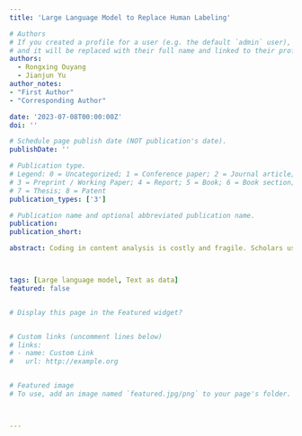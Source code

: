 ```yaml
---
title: 'Large Language Model to Replace Human Labeling'

# Authors
# If you created a profile for a user (e.g. the default `admin` user), write the username (folder name) here
# and it will be replaced with their full name and linked to their profile.
authors:
  - Rongxing Ouyang
  - Jianjun Yu
author_notes:
- "First Author"
- "Corresponding Author"

date: '2023-07-08T00:00:00Z'
doi: ''

# Schedule page publish date (NOT publication's date).
publishDate: ''

# Publication type.
# Legend: 0 = Uncategorized; 1 = Conference paper; 2 = Journal article;
# 3 = Preprint / Working Paper; 4 = Report; 5 = Book; 6 = Book section;
# 7 = Thesis; 8 = Patent
publication_types: ['3']

# Publication name and optional abbreviated publication name.
publication: 
publication_short: 

abstract: Coding in content analysis is costly and fragile. Scholars use quality control indexes, crowd-sourcing, and specific algorithms to trade-off costs and quality. Instead, the forth version of generative pre-trained transformer (GPT-4) outperforms its previous versions in various tasks (OpenAI, 2023a) at a reasonable cost. We intend to investigate whether such large language models (LLMs) can replace prior methods. Results show that, GPT-4 with prompt-training (PT) outperforms human-beings and a dedicated model in binary classification of emotion in Chinese. The model yields higher accuracy and f1-score than artificial coding and SKEP (Tian et al., 2020), a pre-trained model without downstream fine-tuning. Additionally, GPT-series models remain competitive inter-coder reliability, and GPT-4 has strong inter-hyper-parameter reliability. Thus, they are accurate, reliable, and economical.



tags: [Large language model, Text as data]
featured: false


# Display this page in the Featured widget?


# Custom links (uncomment lines below)
# links:
# - name: Custom Link
#   url: http://example.org


# Featured image
# To use, add an image named `featured.jpg/png` to your page's folder.



---
```



